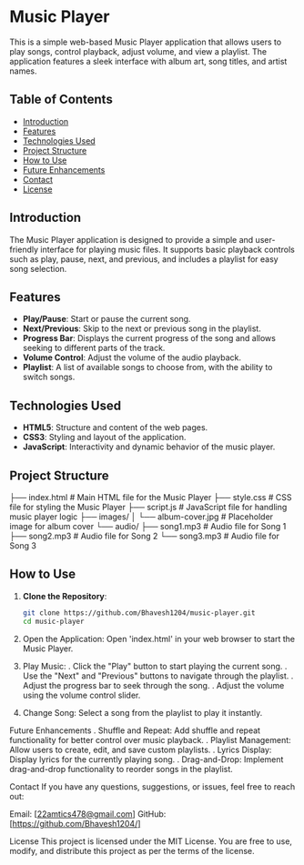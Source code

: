 # Music Player

This is a simple web-based Music Player application that allows users to play songs, control playback, adjust volume, and view a playlist. The application features a sleek interface with album art, song titles, and artist names.

## Table of Contents

- [Introduction](#introduction)
- [Features](#features)
- [Technologies Used](#technologies-used)
- [Project Structure](#project-structure)
- [How to Use](#how-to-use)
- [Future Enhancements](#future-enhancements)
- [Contact](#contact)
- [License](#license)

## Introduction

The Music Player application is designed to provide a simple and user-friendly interface for playing music files. It supports basic playback controls such as play, pause, next, and previous, and includes a playlist for easy song selection.

## Features

- **Play/Pause**: Start or pause the current song.
- **Next/Previous**: Skip to the next or previous song in the playlist.
- **Progress Bar**: Displays the current progress of the song and allows seeking to different parts of the track.
- **Volume Control**: Adjust the volume of the audio playback.
- **Playlist**: A list of available songs to choose from, with the ability to switch songs.

## Technologies Used

- **HTML5**: Structure and content of the web pages.
- **CSS3**: Styling and layout of the application.
- **JavaScript**: Interactivity and dynamic behavior of the music player.

## Project Structure

├── index.html # Main HTML file for the Music Player ├── style.css # CSS file for styling the Music Player ├── script.js # JavaScript file for handling music player logic ├── images/ │ └── album-cover.jpg # Placeholder image for album cover └── audio/ ├── song1.mp3 # Audio file for Song 1 ├── song2.mp3 # Audio file for Song 2 └── song3.mp3 # Audio file for Song 3

## How to Use

1. **Clone the Repository**:
   ```bash
   git clone https://github.com/Bhavesh1204/music-player.git
   cd music-player

2. Open the Application:
   Open 'index.html' in your web browser to start the Music Player.

3. Play Music:
 . Click the "Play" button to start playing the current song.
 . Use the "Next" and "Previous" buttons to navigate through the playlist.
 . Adjust the progress bar to seek through the song.
 . Adjust the volume using the volume control slider.

4. Change Song:
   Select a song from the playlist to play it instantly.

Future Enhancements
 . Shuffle and Repeat: Add shuffle and repeat functionality for better control over music playback.
 . Playlist Management: Allow users to create, edit, and save custom playlists.
 . Lyrics Display: Display lyrics for the currently playing song.
 . Drag-and-Drop: Implement drag-and-drop functionality to reorder songs in the playlist.

Contact
  If you have any questions, suggestions, or issues, feel free to reach out:

Email: [22amtics478@gmail.com]
GitHub: [https://github.com/Bhavesh1204/]

License
  This project is licensed under the MIT License. You are free to use, modify, and distribute this project as per the terms of the license.
